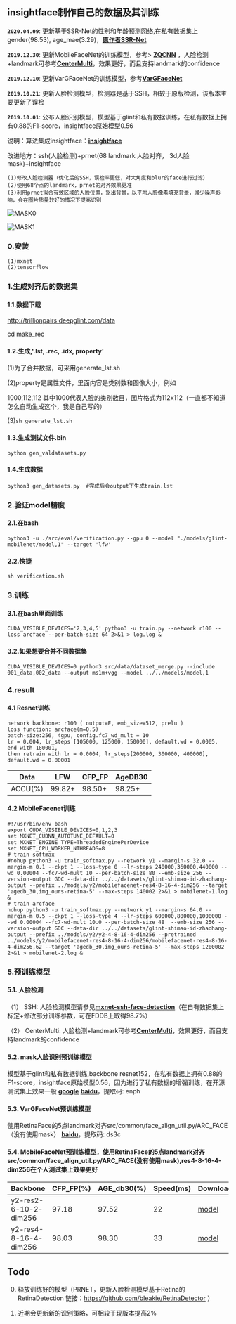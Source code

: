 ## insightface制作自己的数据及其训练 ##
**`2020.04.09`**: 更新基于SSR-Net的性别和年龄预测网络,在私有数据集上gender(98.53), age_mae(3.29)，[**原作者SSR-Net**](https://github.com/shamangary/SSR-Net)

**`2019.12.30`**: 更新MobileFaceNet的训练模型，参考> [**ZQCNN**](https://github.com/zuoqing1988/ZQCNN) ，人脸检测+landmark可参考[**CenterMulti**](https://github.com/bleakie/CenterMulti)，效果更好，而且支持landmark的confidence

**`2019.12.10`**: 更新VarGFaceNet的训练模型，参考[**VarGFaceNet**](https://github.com/zma-c-137/VarGFaceNet)

**`2019.10.21`**: 更新人脸检测模型，检测器是基于SSH，相较于原版检测，该版本主要更新了误检

**`2019.10.01`**: 公布人脸识别模型，模型基于glint和私有数据训练，在私有数据上拥有0.88的F1-score，insightface原始模型0.56

说明：算法集成insightface：[**insightface**](https://github.com/deepinsight/insightface)

改进地方：ssh(人脸检测)+prnet(68 landmark 人脸对齐， 3d人脸mask)+insightface

```
(1)修改人脸检测器（优化后的SSH，误检率更低，对大角度和blur的face进行过滤）
(2)使用68个点的landmark，prnet的对齐效果更准
(3)利用prnet拟合有效区域的人脸位置，抠出背景，以平均人脸像素填充背景，减少噪声影响，会在图片质量较好的情况下提高识别
```

![MASK0](https://github.com/bleakie/MaskInsightface/blob/master/images/src.png)

![MASK1](https://github.com/bleakie/MaskInsightface/blob/master/images/mask.png)

### 0.安装

```
(1)mxnet
(2)tensorflow
```

### 1.生成对齐后的数据集

#### 1.1.数据下载

http://trillionpairs.deepglint.com/data

cd make_rec

#### 1.2.生成,'.lst, .rec, .idx, property'

(1)为了合并数据，可采用generate_lst.sh

(2)property是属性文件，里面内容是类别数和图像大小，例如

1000,112,112 其中1000代表人脸的类别数目，图片格式为112x112（一直都不知道怎么自动生成这个，我是自己写的）

(3)```sh generate_lst.sh```

#### 1.3.生成测试文件.bin

```
python gen_valdatasets.py
```

#### 1.4.生成数据

```
python3 gen_datasets.py  #完成后会output下生成train.lst
```
### 2.验证model精度

#### 2.1.在bash

```
python3 -u ./src/eval/verification.py --gpu 0 --model "./models/glint-mobilenet/model,1" --target 'lfw'
```

#### 2.2.快捷

```
sh verification.sh
```

### 3.训练

#### 3.1.在bash里面训练

```
CUDA_VISIBLE_DEVICES='2,3,4,5' python3 -u train.py --network r100 --loss arcface --per-batch-size 64 2>&1 > log.log &
```

#### 3.2.如果想要合并不同数据集

```
CUDA_VISIBLE_DEVICES=0 python3 src/data/dataset_merge.py --include 001_data,002_data --output ms1m+vgg --model ../../models/model,1
```

### 4.result

#### 4.1 Resnet训练

```
network backbone: r100 ( output=E, emb_size=512, prelu )
loss function: arcface(m=0.5)
batch-size:256, 4gpu, config.fc7_wd_mult = 10
lr = 0.004, lr_steps [105000, 125000, 150000], default.wd = 0.0005, end with 180001,
then retrain with lr = 0.0004, lr_steps[200000, 300000, 400000], default.wd = 0.00001
```

|  Data    |      LFW   |    CFP_FP    |  AgeDB30  |
| -------- | -----------|--------------|---------- |
|  ACCU(%) |    99.82+  |    98.50+    |  98.25+   |

#### 4.2 MobileFacenet训练

```
#!/usr/bin/env bash
export CUDA_VISIBLE_DEVICES=0,1,2,3
set MXNET_CUDNN_AUTOTUNE_DEFAULT=0
set MXNET_ENGINE_TYPE=ThreadedEnginePerDevice
set MXNET_CPU_WORKER_NTHREADS=8
# train softmax
#nohup python3 -u train_softmax.py --network y1 --margin-s 32.0 --margin-m 0.1 --ckpt 1 --loss-type 0 --lr-steps 240000,360000,440000 --wd 0.00004 --fc7-wd-mult 10 --per-batch-size 80 --emb-size 256 --version-output GDC --data-dir ../../datasets/glint-shimao-id-zhaohang-output --prefix ../models/y2/mobilefacenet-res4-8-16-4-dim256 --target 'agedb_30,img_ours-retina-5' --max-steps 140002 2>&1 > mobilenet-1.log &
# train arcface
nohup python3 -u train_softmax.py --network y1 --margin-s 64.0 --margin-m 0.5 --ckpt 1 --loss-type 4 --lr-steps 600000,800000,1000000 --wd 0.00004 --fc7-wd-mult 10.0 --per-batch-size 48  --emb-size 256 --version-output GDC --data-dir ../../datasets/glint-shimao-id-zhaohang-output --prefix ../models/y2/y2-4-8-16-4-dim256 --pretrained ../models/y2/mobilefacenet-res4-8-16-4-dim256/mobilefacenet-res4-8-16-4-dim256,62 --target 'agedb_30,img_ours-retina-5' --max-steps 1200002 2>&1 > mobilenet-2.log &
```

### 5.预训练模型
#### 5.1. 人脸检测
（1） SSH: 人脸检测模型请参见[**mxnet-ssh-face-detection**](https://github.com/bleakie/mxnet-ssh-face-detection)（在自有数据集上标定+修改部分训练参数，可在FDDB上取得98.7%）

（2） CenterMulti: 人脸检测+landmark可参考[**CenterMulti**](https://github.com/bleakie/CenterMulti)，效果更好，而且支持landmark的confidence

#### 5.2. mask人脸识别预训练模型
模型基于glint和私有数据训练,backbone resnet152，在私有数据上拥有0.88的F1-score，insightface原始模型0.56，因为进行了私有数据的增强训练，在开源测试集上效果一般
[**google**](https://drive.google.com/drive/folders/1zWadm9yu0rcjIQ_MnoXAQ27kA-CJYGms?usp=sharing)
[**baidu**](https://pan.baidu.com/s/1ySZeJWa-r7oS4E_8dpdo4w)，提取码: enph 
   
#### 5.3. VarGFaceNet预训练模型
使用RetinaFace的5点landmark对齐src/common/face_align_util.py/ARC_FACE（没有使用mask）
[**baidu**](https://pan.baidu.com/s/1x7aZVaslT6vtlpO-6zr1Pw)，提取码: ds3c
 
#### 5.4. MobileFaceNet预训练模型，使用RetinaFace的5点landmark对齐src/common/face_align_util.py/ARC_FACE(没有使用mask),res4-8-16-4-dim256在个人测试集上效果更好

 | Backbone     |  CFP_FP(%)       |  AGE_db30(%)         |  Speed(ms) | Download |
|--------------|-----------|--------------|----------|----------|
|y2-res2-6-10-2-dim256       | 97.18      |    97.52      |  22 |[model](https://pan.baidu.com/s/1-5t5pd98FwZDCE-RK2WiHA)  |
|y2-res4-8-16-4-dim256     | 98.03     |    98.30      |  33 |[model](https://pan.baidu.com/s/1lw598J3aN_7IuuB9zDI0Dw)  |

## Todo
0. 释放训练好的模型（PRNET，更新人脸检测模型基于Retina的RetinaDetection 链接：https://github.com/bleakie/RetinaDetector ）

1. 近期会更新新的识别策略，可相较于现版本提高2%


